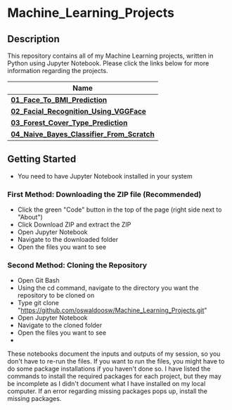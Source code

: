 # Machine_Learning_Projects
## Description
This repository contains all of my Machine Learning projects, written in Python using Jupyter Notebook. Please click the links below for more information regarding the projects.

| **Name** | 
| -------- | 
| **[01_Face_To_BMI_Prediction](https://github.com/oswaldoosw/Machine_Learning_Projects/tree/main/01_Face_To_BMI_Prediction)** | 
| **[02_Facial_Recognition_Using_VGGFace](https://github.com/oswaldoosw/Machine_Learning_Projects/tree/main/02_Facial_Recognition_Using_VGGFace)** | 
| **[03_Forest_Cover_Type_Prediction](https://github.com/oswaldoosw/Machine_Learning_Projects/tree/main/03_Forest_Cover_Type_Prediction)** | 
| **[04_Naive_Bayes_Classifier_From_Scratch](https://github.com/oswaldoosw/Machine_Learning_Projects/tree/main/04_Naive_Bayes_Classifier_From_Scratch)** |

## Getting Started
- You need to have Jupyter Notebook installed in your system

### First Method: Downloading the ZIP file (Recommended)
- Click the green "Code" button in the top of the page (right side next to "About")
- Click Download ZIP and extract the ZIP
- Open Jupyter Notebook
- Navigate to the downloaded folder
- Open the files you want to see

### Second Method: Cloning the Repository
- Open Git Bash
- Using the cd command, navigate to the directory you want the repository to be cloned on
- Type git clone "https://github.com/oswaldoosw/Machine_Learning_Projects.git"
- Open Jupyter Notebook
- Navigate to the cloned folder
- Open the files you want to see
- 
These notebooks document the inputs and outputs of my session, so you don't have to re-run the files. If you want to run the files, you might have to do some package installations if you haven't done so. I have listed the commands to install the required packages for each project, but they may be incomplete as I didn't document what I have installed on my local computer. If an error regarding missing packages pops up, install the missing packages.
